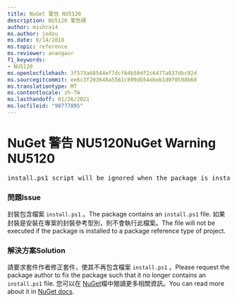 ```yaml
---
title: NuGet 警告 NU5120
description: NU5120 警告碼
author: mishra14
ms.author: jodou
ms.date: 8/14/2018
ms.topic: reference
ms.reviewer: anangaur
f1_keywords:
- NU5120
ms.openlocfilehash: 3f573a68544ef7dcf64b50df2c6477a837dbc92d
ms.sourcegitcommit: ee6c3f203648a5561c809db54ebeb1d0f0598b68
ms.translationtype: MT
ms.contentlocale: zh-TW
ms.lasthandoff: 01/26/2021
ms.locfileid: "98777895"
---
```

# <a name="nuget-warning-nu5120"></a><span data-ttu-id="76532-103">NuGet 警告 NU5120</span><span class="sxs-lookup"><span data-stu-id="76532-103">NuGet Warning NU5120</span></span>
<pre>install.ps1 script will be ignored when the package is installed after the migration.</pre>

### <a name="issue"></a><span data-ttu-id="76532-104">問題</span><span class="sxs-lookup"><span data-stu-id="76532-104">Issue</span></span>

<span data-ttu-id="76532-105">封裝包含檔案 `install.ps1` 。</span><span class="sxs-lookup"><span data-stu-id="76532-105">The package contains an `install.ps1` file.</span></span> <span data-ttu-id="76532-106">如果封裝是安裝在專案的封裝參考型別，則不會執行此檔案。</span><span class="sxs-lookup"><span data-stu-id="76532-106">The file will not be executed if the package is installed to a package reference type of project.</span></span>


### <a name="solution"></a><span data-ttu-id="76532-107">解決方案</span><span class="sxs-lookup"><span data-stu-id="76532-107">Solution</span></span>

<span data-ttu-id="76532-108">請要求套件作者修正套件，使其不再包含檔案 `install.ps1` 。</span><span class="sxs-lookup"><span data-stu-id="76532-108">Please request the package author to fix the package such that it no longer contains an `install.ps1` file.</span></span> <span data-ttu-id="76532-109">您可以在 [NuGet](../../consume-packages/migrate-packages-config-to-package-reference.md)檔中閱讀更多相關資訊。</span><span class="sxs-lookup"><span data-stu-id="76532-109">You can read more about it in [NuGet docs](../../consume-packages/migrate-packages-config-to-package-reference.md).</span></span>
